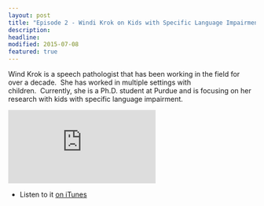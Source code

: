 ```yaml
---
layout: post
title: "Episode 2 - Windi Krok on Kids with Specific Language Impairment"
description: 
headline: 
modified: 2015-07-08
featured: true
---
```


Wind Krok is a speech pathologist that has been working in the field for over a
decade.  She has worked in multiple settings with children.  Currently, she is a
Ph.D. student at Purdue and is focusing on her research with kids with specific
language impairment.

<iframe class="soundcloud" scrolling="no" frameborder="no" src="https://w.soundcloud.com/player/?url=https%3A//api.soundcloud.com/tracks/232005983&amp;auto_play=false&amp;hide_related=false&amp;show_comments=true&amp;show_user=true&amp;show_reposts=false&amp;visual=true"></iframe>

- Listen to it [on iTunes](https://itunes.apple.com/us/podcast/speec…id994656448?mt=2)
